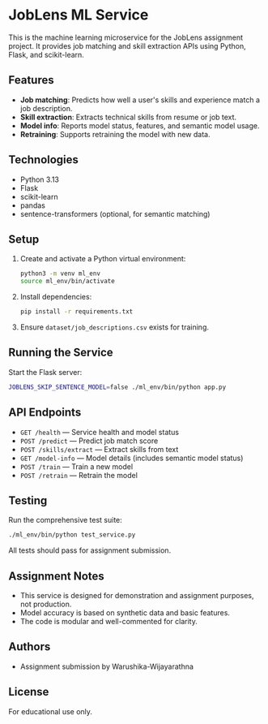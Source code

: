# JobLens ML Service

This is the machine learning microservice for the JobLens assignment project. It provides job matching and skill extraction APIs using Python, Flask, and scikit-learn.

## Features
- **Job matching**: Predicts how well a user's skills and experience match a job description.
- **Skill extraction**: Extracts technical skills from resume or job text.
- **Model info**: Reports model status, features, and semantic model usage.
- **Retraining**: Supports retraining the model with new data.

## Technologies
- Python 3.13
- Flask
- scikit-learn
- pandas
- sentence-transformers (optional, for semantic matching)

## Setup
1. Create and activate a Python virtual environment:
   ```bash
   python3 -m venv ml_env
   source ml_env/bin/activate
   ```
2. Install dependencies:
   ```bash
   pip install -r requirements.txt
   ```
3. Ensure `dataset/job_descriptions.csv` exists for training.

## Running the Service
Start the Flask server:
```bash
JOBLENS_SKIP_SENTENCE_MODEL=false ./ml_env/bin/python app.py
```

## API Endpoints
- `GET /health` — Service health and model status
- `POST /predict` — Predict job match score
- `POST /skills/extract` — Extract skills from text
- `GET /model-info` — Model details (includes semantic model status)
- `POST /train` — Train a new model
- `POST /retrain` — Retrain the model

## Testing
Run the comprehensive test suite:
```bash
./ml_env/bin/python test_service.py
```
All tests should pass for assignment submission.

## Assignment Notes
- This service is designed for demonstration and assignment purposes, not production.
- Model accuracy is based on synthetic data and basic features.
- The code is modular and well-commented for clarity.

## Authors
- Assignment submission by Warushika-Wijayarathna

## License
For educational use only.

